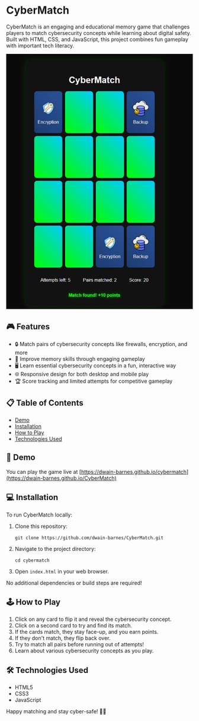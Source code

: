 # CyberMatch

CyberMatch is an engaging and educational memory game that challenges players to match cybersecurity concepts while learning about digital safety. Built with HTML, CSS, and JavaScript, this project combines fun gameplay with important tech literacy.

![CyberMatch Game Screenshot](img/screenshot.jpg)

## 🎮 Features

- 🔒 Match pairs of cybersecurity concepts like firewalls, encryption, and more
- 🧠 Improve memory skills through engaging gameplay
- 🖥️ Learn essential cybersecurity concepts in a fun, interactive way
- 🌐 Responsive design for both desktop and mobile play
- 🏆 Score tracking and limited attempts for competitive gameplay

## 📋 Table of Contents

- [Demo](#demo)
- [Installation](#installation)
- [How to Play](#how-to-play)
- [Technologies Used](#technologies-used)

## 🚀 Demo

You can play the game live at [https://dwain-barnes.github.io/cybermatch](https://dwain-barnes.github.io/CyberMatch)

## 💻 Installation

To run CyberMatch locally:

1. Clone this repository:
   ```
   git clone https://github.com/dwain-barnes/CyberMatch.git
   ```
2. Navigate to the project directory:
   ```
   cd cybermatch
   ```
3. Open `index.html` in your web browser.

No additional dependencies or build steps are required!

## 🕹️ How to Play

1. Click on any card to flip it and reveal the cybersecurity concept.
2. Click on a second card to try and find its match.
3. If the cards match, they stay face-up, and you earn points.
4. If they don't match, they flip back over.
5. Try to match all pairs before running out of attempts!
6. Learn about various cybersecurity concepts as you play.

## 🛠️ Technologies Used

- HTML5
- CSS3
- JavaScript

Happy matching and stay cyber-safe! 🔐🎉
